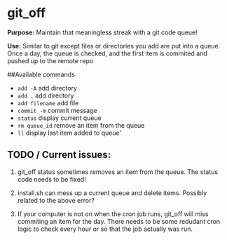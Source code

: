 # git_off
**Purpose:** Maintain that meaningless streak with a git code queue!

**Use:** Similar to git except files or directories you add are put into a queue. Once a day, the queue is checked, and the first item is commited and pushed up to the remote repo

##Available commands

- `add -A`        add directory
- `add .`         add directory
- `add filename`  add file
- `commit -m`     commit message
- `status`        display current queue
- `rm queue_id`  remove an item from the queue
- `ll`           display last item added to queue'
  
  
## TODO / Current issues:

1. git_off status sometimes removes an item from the queue. The status code needs to be fixed!

2. install.sh can mess up a current queue and delete items. Possibly related to the above error?

3. If your computer is not on when the cron job runs, git_off will miss commiting an item for the day. There needs to be some redudant cron logic to check every hour or so that the job actually was run. 
